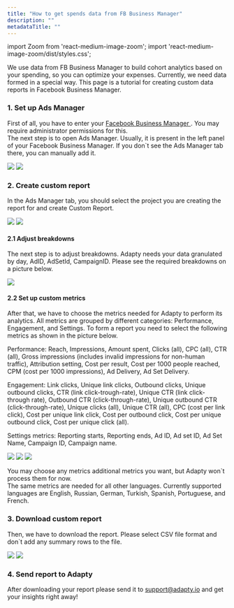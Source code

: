 ```yaml
---
title: "How to get spends data from FB Business Manager"
description: ""
metadataTitle: ""
---
```


import Zoom from 'react-medium-image-zoom';
import 'react-medium-image-zoom/dist/styles.css';

We use data from FB Business Manager to build cohort analytics based on your spending, so you can optimize your expenses. Currently, we need data formed in a special way. This page is a tutorial for creating custom data reports in Facebook Business Manager.

### 1. Set up Ads Manager

First of all, you have to enter your <a href="https://business.facebook.com/"> Facebook Business Manager </a>. You may require administrator permissions for this.  
The next step is to open Ads Manager. Usually, it is present in the left panel of your Facebook Business Manager. If you don\`t see the Ads Manager tab there, you can manually add it.


<Zoom>
  <img src={require('./img/1734111-edit_tools.webp').default}
  style={{
    border: 'none', /* border width and color */
    width: '700px', /* image width */
    display: 'block', /* for alignment */
    margin: '0 auto' /* center alignment */
  }}
/>
</Zoom>






<Zoom>
  <img src={require('./img/01e2f0f-setup_ads_manager.webp').default}
  style={{
    border: 'none', /* border width and color */
    width: '700px', /* image width */
    display: 'block', /* for alignment */
    margin: '0 auto' /* center alignment */
  }}
/>
</Zoom>





### 2. Create custom report

In the Ads Manager tab, you should select the project you are creating the report for and create Custom Report.


<Zoom>
  <img src={require('./img/80e4cd5-general_report_view.webp').default}
  style={{
    border: 'none', /* border width and color */
    width: '700px', /* image width */
    display: 'block', /* for alignment */
    margin: '0 auto' /* center alignment */
  }}
/>
</Zoom>






<Zoom>
  <img src={require('./img/6bd82d8-create_custom_report.webp').default}
  style={{
    border: 'none', /* border width and color */
    width: '700px', /* image width */
    display: 'block', /* for alignment */
    margin: '0 auto' /* center alignment */
  }}
/>
</Zoom>





#### 2.1 Adjust breakdowns

The next step is to adjust breakdowns. Adapty needs your data granulated by day, AdID, AdSetId, CampaignID. Please see the required breakdowns on a picture below.


<Zoom>
  <img src={require('./img/5281d00-breakdowns.webp').default}
  style={{
    border: 'none', /* border width and color */
    width: '700px', /* image width */
    display: 'block', /* for alignment */
    margin: '0 auto' /* center alignment */
  }}
/>
</Zoom>





#### 2.2 Set up custom metrics

After that, we have to choose the metrics needed for Adapty to perform its analytics. All metrics are grouped by different categories: Performance, Engagement, and Settings. To form a report you need to select the following metrics as shown in the picture below. 

Performance: Reach, Impressions, Amount spent, Clicks (all), CPC (all), CTR (all), Gross impressions (includes invalid impressions for non-human traffic), Attribution setting, Cost per result, Cost per 1000 people reached, CPM (cost per 1000 impressions), Ad Delivery, Ad Set Delivery.

Engagement: Link clicks, Unique link clicks, Outbound clicks, Unique outbound clicks, CTR (link click-trough-rate), Unique CTR (link click-through rate), Outbound CTR (click-through-rate), Unique outbound CTR (click-through-rate), Unique clicks (all), Unique CTR (all), CPC (cost per link click), Cost per unique link click, Cost per outbound click, Cost per unique outbound click, Cost per unique click (all). 

Settings metrics: Reporting starts, Reporting ends, Ad ID, Ad set ID, Ad Set Name, Campaign ID, Campaign name.  


<Zoom>
  <img src={require('./img/a8df062-performance_metrics.webp').default}
  style={{
    border: 'none', /* border width and color */
    width: '700px', /* image width */
    display: 'block', /* for alignment */
    margin: '0 auto' /* center alignment */
  }}
/>
</Zoom>






<Zoom>
  <img src={require('./img/6df97d7-engagement_metrics.webp').default}
  style={{
    border: 'none', /* border width and color */
    width: '700px', /* image width */
    display: 'block', /* for alignment */
    margin: '0 auto' /* center alignment */
  }}
/>
</Zoom>






<Zoom>
  <img src={require('./img/e9547ad-settings_metrics.webp').default}
  style={{
    border: 'none', /* border width and color */
    width: '700px', /* image width */
    display: 'block', /* for alignment */
    margin: '0 auto' /* center alignment */
  }}
/>
</Zoom>





You may choose any metrics additional metrics you want, but Adapty won\`t process them for now.  
The same metrics are needed for all other languages. Currently supported languages are English, Russian, German, Turkish, Spanish, Portuguese, and French.

### 3. Download custom report

Then, we have to download the report. Please select CSV file format and don\`t add any summary rows to the file.


<Zoom>
  <img src={require('./img/7f42174-select_download.webp').default}
  style={{
    border: 'none', /* border width and color */
    width: '700px', /* image width */
    display: 'block', /* for alignment */
    margin: '0 auto' /* center alignment */
  }}
/>
</Zoom>






<Zoom>
  <img src={require('./img/b0e2ad2-finish_export.webp').default}
  style={{
    border: 'none', /* border width and color */
    width: '700px', /* image width */
    display: 'block', /* for alignment */
    margin: '0 auto' /* center alignment */
  }}
/>
</Zoom>





### 4. Send report to Adapty

After downloading your report please send it to <a href="mailto:support@adapty.io">support@adapty.io</a> and get your insights right away!
